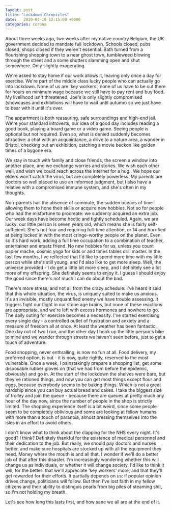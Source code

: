 ```yaml
---
layout: post
title: "Lockdown Chronicles"
date:   2020-04-10 12:15:00 +0000
categories: corona
---
```

About three weeks ago, two weeks after my native country Belgium, the UK government decided to mandate full lockdown. Schools closed, pubs closed, shops closed if they weren't essential. Bath turned from a flourishing shopping town to a near ghost town, tumbleweed blowing through the street and a some shutters slamming open and shut somewhere. Only slightly exagerating.

We're asked to stay home if our work allows it, leaving only once a day for exercise.  We're part of the middle class lucky people who can actually go into lockdown. None of us are 'key workers', none of us have to be out there for hours on minimum wage because we still have to pay rent and buy food. My livelihood isn't threatened, Joe's is only slightly compromised (showcases and exhibitions will have to wait until autumn) so we just have to bear with it until it's over.

The appartment is both reassuring, safe surroundings and high-end jail. We're your standard introverts, our idea of a good day includes reading a good book, playing a board game or a video game. Seeing people is optional but not required. Even so, what is denied suddenly becomes attractive: a chat with an acquaintance, a drive to a nature area, a wander in Bristol, checking out an exhibition, catching a movie beckon like golden times of a bygone era.

We stay in touch with family and close friends, the screen a window into another place, and we exchange worries and stories. We wish each other well, and wish we could reach across the internet for a hug.. We hope our elders won't catch the virus, but are completely powerless. My parents are doctors so well placed to use an informed judgment, but I also have a relative with a compromised immune system, and she's often in my thoughts.

Non-parents hail the absence of commute, the sudden oceans of time allowing them to hone their skills or acquire new hobbies.  Not so for people who had the misfortune to procreate: we suddenly acquired an extra job. Our week days have become hectic and tightly scheduled. Again, we are lucky: our little person is seven years old, which means she is fairly self-sufficient. She's not four and requiring full-time attention, or 14 and horrified at being locked in with the most cringe-worthy people on the planet. Even so it's hard work, adding a full time occupation to a combination of teacher, entertainer and ersatz friend. No new hobbies for us, unless you count papier mache, cosmic yoga for kids or and times tables drill master.
In the last few months, I've reflected that I'd like to spend more time with my little person while she's still young, and I'd also like to get more sleep. Well, the universe provided - I do get a little bit more sleep, and I definitely see a lot more of my offspring. She definitely seems to enjoy it. I guess I should enjoy the good since there's not much I can do about the bad.

There's more stress, and not all from the crazy schedule: I've heard it said that this whole situation, the virus, is uniquely suited to make us anxious. It's an invisible, mostly unquantified enemy we have trouble assessing. It triggers fight our flight in our stone age brains, but none of these reactions are appropriate, and we're left with excess hormones and nowhere to go.
The daily outing for exercise becomes a necessity. I've started exercising every single day - a controlled outlet of frustration and anxiety and a measure of freedom all at once. At least the weather has been fantastic. One day out of two I run, and the other day I hook up the little person's bike to mine and we wander through streets we haven't seen before, just to get a touch of adventure.

Food shopping, never enthralling, is now no fun at all. Food delivery, my preferred option, is out - it is now, quite rightly, reserved to the most vulnerable. Once a week, I painstakingly prepare a shopping list, get some disposable rubber gloves on (that we had from before the epidemic, obviously) and go in. At the start of the lockdown the shelves were bare, but they've rationed things, and now you can get most things except flour and eggs, because everybody seems to be baking things. Which is not a great hardship since you can buy actual bread and cakes. I take the biggest size of trolley and join the queue - because there are queues at pretty much any hour of the day now, since the number of people in the shop is strictly limited.  The shopping experience itself is a bit weird, since some people seem to be completely oblivious and some are looking at fellow humans with more than a touch of paranoia, almost pressing themselves into the isles in an effort to avoid others.

I don't know what to think about the clapping for the NHS every night.  It's good? I think? Definitely thankful for the existence of medical personnel and their dedication to the job.  But really, we should pay doctors and nurses better, and make sure hospitals are stocked up with all the equipment they need.  Money where the mouth is and all that. I wonder if we'll do a better job of that after this disaster.
I'm increasingly wondering whether this will change us as individuals, or whether it will change society. I'd like to think it will, for the better: that we'll appreciate 'key workers' more, and that they'll get rewarded for their efforts.  It partially depends on us: if popular opinion drives change, politicians will follow. But then I've lost faith in my fellow citizens and their ability to distinguis pearls from big piles of steaming shit, so I'm not holding my breath.

Let's see how long this lasts first, and how sane we all are at the end of it.


